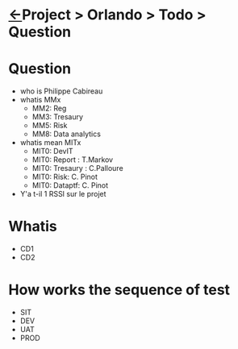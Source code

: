 <head><link rel="stylesheet" href="../../../md.css"/><script src="../../../md.js"></script></head>

[//]: #(Reference)
[Repo_Readme]:    ../list/todo_list.md


# [&larr;][Repo_Readme]Project > Orlando > Todo > Question


#  Question
- who is Philippe Cabireau
- whatis MMx
  - MM2: Reg
  - MM3: Tresaury
  - MM5: Risk
  - MM8: Data analytics
- whatis mean MITx
  - MIT0: DevIT
  - MIT0: Report : T.Markov
  - MIT0: Tresaury : C.Palloure
  - MIT0: Risk: C. Pinot
  - MIT0: Dataptf: C. Pinot
- Y'a t-il 1 RSSI sur le projet


# Whatis
- CD1
- CD2

# How works the sequence of test
- SIT
- DEV
- UAT
- PROD
